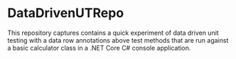 # DataDrivenUTRepo
 This repository captures contains a quick experiment of data driven unit testing with a data row annotations above test methods that are run against a basic calculator class in a .NET Core C# console application.
